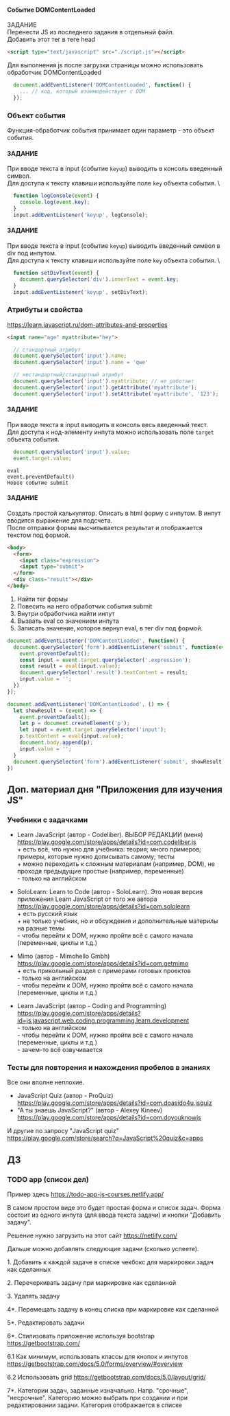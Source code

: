 #### Событие DOMContentLoaded
ЗАДАНИЕ \
Перенести JS из последнего задания в отдельный файл. \
Добавить этот тег в теге head
```html
<script type="text/javascript" src="./script.js"></script>
```

Для выполнения js после загрузки страницы можно использовать обработчик DOMContentLoaded
```js
  document.addEventListener('DOMContentLoaded', function() {
    ... // код, который взаимодействует с DOM
  });
```

### Объект события
Функция-обработчик события принимает один параметр - это объект события.

#### ЗАДАНИЕ
При вводе текста в input (событие `keyup`) выводить в консоль введенный символ. \
Для доступа к тексту клавиши используйте поле `key` объекта события. \

```js
  function logConsole(event) {
    console.log(event.key);
  }
  input.addEventListener('keyup', logConsole);
```

#### ЗАДАНИЕ
При вводе текста в input (событие `keyup`) выводить введенный символ в div под инпутом. \
Для доступа к тексту клавиши используйте поле `key` объекта события. \

```js
  function setDivText(event) {
    document.querySelector('div').innerText = event.key;
  }
  input.addEventListener('keyup', setDivText);
```

### Атрибуты и свойства
https://learn.javascript.ru/dom-attributes-and-properties
```html
<input name="age" myattribute="hey">
```
```js
  // стандартный атрибут
  document.querySelector('input').name;
  document.querySelector('input').name = 'qwe'

  // нестандартный/стандартный атрибут
  document.querySelector('input').myattribute; // не работает
  document.querySelector('input').getAttribute('myattribute');
  document.querySelector('input').setAttribute('myattribute', '123');
```

#### ЗАДАНИЕ
При вводе текста в input выводить в консоль весь введенный текст. \
Для доступа к нод-элементу инпута можно использовать поле `target` объекта события.
```js
  document.querySelector('input').value;
  event.target.value;
```

`eval` \
`event.preventDefault()` \
`Новое событие submit`

#### ЗАДАНИЕ
Создать простой калькулятор. Описать в html форму с инпутом. В инпут вводится выражение для подсчета. \
После отправки формы высчитывается результат и отображается текcтом под формой.


```html
<body>
  <form>
    <input class="expression">
    <input type="submit">
  </form>
  <div class="result"></div>
</body>
```

1. Найти тег формы
2. Повесить на него обработчик события submit
3. Внутри обработчика найти инпут
4. Вызвать eval со значением инпута
5. Записать значение, которое вернул eval, в тег div под формой.

```js
document.addEventListener('DOMContentLoaded', function() {
  document.querySelector('form').addEventListener('submit', function(event) {
    event.preventDefault();
    const input = event.target.querySelector('.expression');
    const result = eval(input.value);
    document.querySelector('.result').textContent = result;
    input.value = '';
  })
});
```


```js
document.addEventListener('DOMContentLoaded', () => {
  let showResult = (event) => {
    event.preventDefault();
    let p = document.createElement('p');
    let input = event.target.querySelector('input');
    p.textContent = eval(input.value);
    document.body.append(p);
    input.value = '';
  }
  document.querySelector('form').addEventListener('submit', showResult)
})
```

## Доп. материал дня "Приложения для изучения JS"

### Учебники с задачками

* Learn JavaScript (автор - Codeliber). ВЫБОР РЕДАКЦИИ (меня) \
https://play.google.com/store/apps/details?id=com.codeliber.js \
\+ есть всё, что нужно для учебника: теория; много примеров; примеры, которые нужно дописывать самому; тесты \
\+ можно переходить к сложным материалам (например, DOM), не проходя предыдущие простые (например, переменные) \
\- только на английском

* SoloLearn: Learn to Code (автор - SoloLearn). Это новая версия приложения Learn JavaScript от того же автора \
https://play.google.com/store/apps/details?id=com.sololearn \
\+ есть русский язык \
\+ не только учебник, но и обсуждения и дополнительные материлы на разные темы \
\- чтобы перейти к DOM, нужно пройти всё с самого начала (переменные, циклы и т.д.)

* Mimo (автор - Mimohello Gmbh) \
https://play.google.com/store/apps/details?id=com.getmimo \
\+ есть прикольный раздел с примерами готовых проектов \
\- только на английском \
\- чтобы перейти к DOM, нужно пройти всё с самого начала (переменные, циклы и т.д.)

* Learn JavaScript (автор - Coding and Programming) \
https://play.google.com/store/apps/details?id=js.javascript.web.coding.programming.learn.development \
\- только на английском \
\- чтобы перейти к DOM, нужно пройти всё с самого начала (переменные, циклы и т.д.) \
\- зачем-то всё озвучивается

### Тесты для повторения и нахождения пробелов в знаниях

Все они вполне неплохие.

* JavaScript Quiz (автор - ProQuiz) https://play.google.com/store/apps/details?id=com.doasido4u.jsquiz
* "А ты знаешь JavaScript?" (автор - Alexey Kineev) https://play.google.com/store/apps/details?id=com.doyouknowjs

И другие по запросу "JavaScript quiz" https://play.google.com/store/search?q=JavaScript%20quiz&c=apps

## ДЗ

### TODO app (список дел)

Пример здесь https://todo-app-js-courses.netlify.app/

В самом простом виде это будет простая форма и список задач. Форма состоит из одного инпута (для ввода текста задачи) и кнопки "Добавить задачу".

Решение нужно загрузить на этот сайт https://netlify.com/

Дальше можно добавлять следующие задачи (сколько успеете).

1\. Добавить к каждой задаче в списке чекбокс для маркировки задач как сделанных

2\. Перечеркивать задачу при маркировке как сделанной

3\. Удалять задачу

4*. Перемещать задачу в конец списка при маркировке как сделанной

5*. Редактировать задачи

6*. Стилизовать приложение используя bootstrap https://getbootstrap.com/

6.1 Как минимум, использовать классы для кнопок и инпутов https://getbootstrap.com/docs/5.0/forms/overview/#overview

6.2 Использовать grid https://getbootstrap.com/docs/5.0/layout/grid/

7*. Категории задач, заданные изначально. Напр. "срочные", "несрочные". Категорию можно выбрать при создании и при редактировании задачи. Категория отображается в списке
